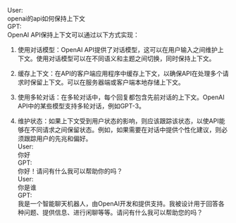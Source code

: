User:<br>openai的api如何保持上下文<br> 
GPT:<br>OpenAI API保持上下文可以通过以下方式实现：

1. 使用对话模型：OpenAI API提供了对话模型，这可以在用户输入之间维护上下文。使用对话模型可以在不同语义和主题之间切换，同时保持上下文。

2. 缓存上下文：在API的客户端应用程序中缓存上下文，以确保API在处理多个请求时保留上下文。可以在服务器端或客户端本地存储上下文。

3. 使用多轮对话：在多轮对话中，每个回复都包含先前对话的上下文。OpenAI API中的某些模型支持多轮对话，例如GPT-3。

4. 维护状态：如果上下文受到用户状态的影响，则应该跟踪该状态，以使API能够在不同请求之间保留状态。例如，如果需要在对话中提供个性化建议，则必须跟踪用户的先兆和偏好。<br> 
User:<br>你好<br> 
GPT:<br>你好！请问有什么我可以帮助你的吗？<br> 
User:<br>你是谁<br> 
GPT:<br>我是一个智能聊天机器人，由OpenAI开发和提供支持。我被设计用于回答各种问题、提供信息、进行闲聊等等。请问有什么我可以帮助您的吗？<br> 
